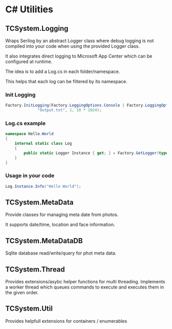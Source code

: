 # C# Utilities

## TCSystem.Logging

  Wraps Serilog by an abstract Logger class where debug logging is not compiled into your code when using the provided Logger class.
  
  It also integrates direct logging to Microsoft App Center which can be configured at runtime.
  
  The idea is to add a Log.cs in each folder/namespace.
  
  This helps that each log can be filtered by its namespace.
  ### Init Logging
  ```CS
  Factory.InitLogging(Factory.LoggingOptions.Console | Factory.LoggingOptions.File,
                "Output.txt", 1, 10 * 1024);
  ```
  ### Log.cs example
  ```CS
  namespace Hello.World
  {
      internal static class Log
      {
          public static Logger Instance { get; } = Factory.GetLogger(typeof(Log));
      }
  }
  ```
  ### Usage in your code
  ```CS
  Log.Instance.Info("Hello World");
  ```

## TCSystem.MetaData

  Provide classes for managing meta date from photos.

  It supports date/time, location and face information.

## TCSystem.MetaDataDB

  Sqlite database read/write/query for phot meta data.

## TCSystem.Thread

  Provides extensions/asybc helper functions for multi threading.
  Implements a worker thread which queues commands to execute and executes them in the given order.

## TCSystem.Util

  Provides helpfull extensions for containers / enumerables